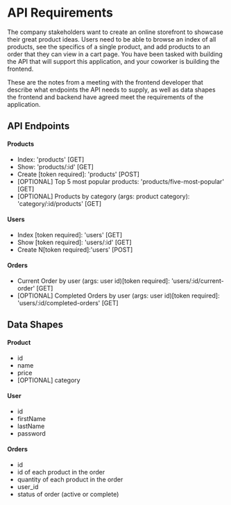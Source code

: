 # API Requirements

The company stakeholders want to create an online storefront to showcase their great product ideas. Users need to be able to browse an index of all products, see the specifics of a single product, and add products to an order that they can view in a cart page. You have been tasked with building the API that will support this application, and your coworker is building the frontend.

These are the notes from a meeting with the frontend developer that describe what endpoints the API needs to supply, as well as data shapes the frontend and backend have agreed meet the requirements of the application.

## API Endpoints

#### Products

- Index: 'products' [GET]
- Show: 'products/:id' [GET]
- Create [token required]: 'products' [POST]
- [OPTIONAL] Top 5 most popular products: 'products/five-most-popular' [GET]
- [OPTIONAL] Products by category (args: product category): 'category/:id/products' [GET]

#### Users

- Index [token required]: 'users' [GET]
- Show [token required]: 'users/:id' [GET]
- Create N[token required]:'users' [POST]

#### Orders

- Current Order by user (args: user id)[token required]: 'users/:id/current-order' [GET]
- [OPTIONAL] Completed Orders by user (args: user id)[token required]: 'users/:id/completed-orders' [GET]

## Data Shapes

#### Product

- id
- name
- price
- [OPTIONAL] category

#### User

- id
- firstName
- lastName
- password

#### Orders

- id
- id of each product in the order
- quantity of each product in the order
- user_id
- status of order (active or complete)
